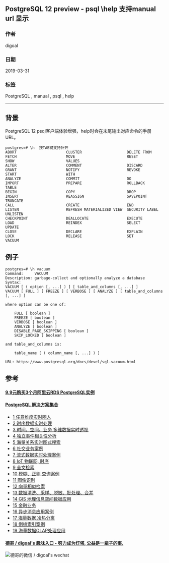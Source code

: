 ## PostgreSQL 12 preview - psql \\help 支持manual url 显示  
                                                                        
### 作者                                                                        
digoal                                                                        
                                                                        
### 日期                                                                        
2019-03-31                                                                        
                                                                        
### 标签                                                                        
PostgreSQL , manual , psql , help    
                                                                        
----                                                                        
                                                                        
## 背景            
PostgreSQL 12 psql客户端体验增强，help时会在末尾输出对应命令的手册URL。  
  
```  
postgres=# \h  按TAB键支持补齐  
ABORT                      CLUSTER                    DELETE FROM                FETCH                      MOVE                       RESET                      SHOW                       VALUES  
ALTER                      COMMENT                    DISCARD                    GRANT                      NOTIFY                     REVOKE                     START                      WITH  
ANALYZE                    COMMIT                     DO                         IMPORT                     PREPARE                    ROLLBACK                   TABLE                        
BEGIN                      COPY                       DROP                       INSERT                     REASSIGN                   SAVEPOINT                  TRUNCATE                     
CALL                       CREATE                     END                        LISTEN                     REFRESH MATERIALIZED VIEW  SECURITY LABEL             UNLISTEN                     
CHECKPOINT                 DEALLOCATE                 EXECUTE                    LOAD                       REINDEX                    SELECT                     UPDATE                       
CLOSE                      DECLARE                    EXPLAIN                    LOCK                       RELEASE                    SET                        VACUUM          
```  
  
## 例子  
```  
postgres=# \h vacuum  
Command:     VACUUM  
Description: garbage-collect and optionally analyze a database  
Syntax:  
VACUUM [ ( option [, ...] ) ] [ table_and_columns [, ...] ]  
VACUUM [ FULL ] [ FREEZE ] [ VERBOSE ] [ ANALYZE ] [ table_and_columns [, ...] ]  
  
where option can be one of:  
  
    FULL [ boolean ]  
    FREEZE [ boolean ]  
    VERBOSE [ boolean ]  
    ANALYZE [ boolean ]  
    DISABLE_PAGE_SKIPPING [ boolean ]  
    SKIP_LOCKED [ boolean ]  
  
and table_and_columns is:  
  
    table_name [ ( column_name [, ...] ) ]  
  
URL: https://www.postgresql.org/docs/devel/sql-vacuum.html  
```  
  
## 参考  
    
  
  
  
  
  
  
  
  
  
  
  
  
  
  
  
  
  
  
  
  
  
  
  
  
  
  
  
  
  
  
  
  
  
  
  
  
  
  
  
  
  
  
  
  
  
  
  
  
  
  
  
#### [9.9元购买3个月阿里云RDS PostgreSQL实例](https://www.aliyun.com/database/postgresqlactivity "57258f76c37864c6e6d23383d05714ea")
  
  
#### [PostgreSQL 解决方案集合](https://yq.aliyun.com/topic/118 "40cff096e9ed7122c512b35d8561d9c8")
- [1 任意维度实时圈人](https://yq.aliyun.com/topic/118 "40cff096e9ed7122c512b35d8561d9c8")
- [2 时序数据实时处理](https://yq.aliyun.com/topic/118 "40cff096e9ed7122c512b35d8561d9c8")
- [3 时间、空间、业务 多维数据实时透视](https://yq.aliyun.com/topic/118 "40cff096e9ed7122c512b35d8561d9c8")
- [4 独立事件相关性分析](https://yq.aliyun.com/topic/118 "40cff096e9ed7122c512b35d8561d9c8")
- [5 海量关系实时图式搜索](https://yq.aliyun.com/topic/118 "40cff096e9ed7122c512b35d8561d9c8")
- [6 社交业务案例](https://yq.aliyun.com/topic/118 "40cff096e9ed7122c512b35d8561d9c8")
- [7 流式数据实时处理案例](https://yq.aliyun.com/topic/118 "40cff096e9ed7122c512b35d8561d9c8")
- [8 IoT 物联网, 时序](https://yq.aliyun.com/topic/118 "40cff096e9ed7122c512b35d8561d9c8")
- [9 全文检索](https://yq.aliyun.com/topic/118 "40cff096e9ed7122c512b35d8561d9c8")
- [10 模糊、正则 查询案例](https://yq.aliyun.com/topic/118 "40cff096e9ed7122c512b35d8561d9c8")
- [11 图像识别](https://yq.aliyun.com/topic/118 "40cff096e9ed7122c512b35d8561d9c8")
- [12 向量相似检索](https://yq.aliyun.com/topic/118 "40cff096e9ed7122c512b35d8561d9c8")
- [13 数据清洗、采样、脱敏、批处理、合并](https://yq.aliyun.com/topic/118 "40cff096e9ed7122c512b35d8561d9c8")
- [14 GIS 地理信息空间数据应用](https://yq.aliyun.com/topic/118 "40cff096e9ed7122c512b35d8561d9c8")
- [15 金融业务](https://yq.aliyun.com/topic/118 "40cff096e9ed7122c512b35d8561d9c8")
- [16 异步消息应用案例](https://yq.aliyun.com/topic/118 "40cff096e9ed7122c512b35d8561d9c8")
- [17 海量数据 冷热分离](https://yq.aliyun.com/topic/118 "40cff096e9ed7122c512b35d8561d9c8")
- [18 倒排索引案例](https://yq.aliyun.com/topic/118 "40cff096e9ed7122c512b35d8561d9c8")
- [19 海量数据OLAP处理应用](https://yq.aliyun.com/topic/118 "40cff096e9ed7122c512b35d8561d9c8")
  
  
#### [德哥 / digoal's 趣味入口 - 努力成为灯塔, 公益是一辈子的事.](https://github.com/digoal/blog/blob/master/README.md "22709685feb7cab07d30f30387f0a9ae")
  
  
![德哥的微信 / digoal's wechat](../pic/digoal_weixin.jpg "f7ad92eeba24523fd47a6e1a0e691b59")
  
